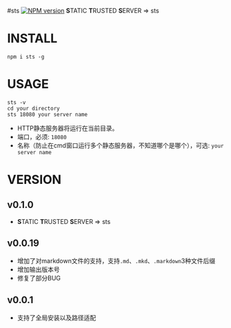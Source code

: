 #sts [![NPM version](https://img.shields.io/npm/v/sts.svg?style=flat)](https://npmjs.org/package/sts)
**S**TATIC **T**RUSTED **S**ERVER => sts


# INSTALL
```
npm i sts -g
```

# USAGE
```
sts -v 
cd your directory
sts 18080 your server name
```

* HTTP静态服务器将运行在当前目录。
* 端口，必须: `18080`
* 名称（防止在cmd窗口运行多个静态服务器，不知道哪个是哪个），可选: `your server name`


# VERSION
## v0.1.0
* **S**TATIC **T**RUSTED **S**ERVER => sts

## v0.0.19
* 增加了对markdown文件的支持，支持`.md`、`.mkd`、`.markdown`3种文件后缀
* 增加输出版本号
* 修复了部分BUG

## v0.0.1
* 支持了全局安装以及路径适配